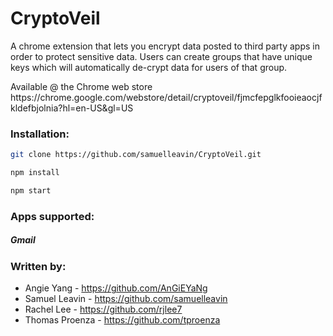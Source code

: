 # CryptoVeil
<p>A chrome extension that lets you encrypt data posted to third party apps in order to protect sensitive data.  Users can create groups that have unique keys which will automatically de-crypt data for users of that group.</p>
<p>Available @ the Chrome web store
https://chrome.google.com/webstore/detail/cryptoveil/fjmcfepglkfooieaocjfkldefbjolnia?hl=en-US&gl=US</p>

### Installation:
```bash
git clone https://github.com/samuelleavin/CryptoVeil.git
```
```bash
npm install
```
```bash
npm start
```

### Apps supported:
##### Gmail

### Written by:
+ Angie Yang - https://github.com/AnGiEYaNg
+ Samuel Leavin - https://github.com/samuelleavin
+ Rachel Lee - https://github.com/rjlee7
+ Thomas Proenza - https://github.com/tproenza
